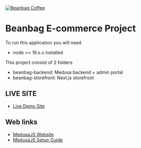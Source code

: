 [![Beanbag Coffee](https://img.shields.io/endpoint?url=https://cloud.cypress.io/badge/detailed/f8fshe&style=flat&logo=cypress)](https://cloud.cypress.io/projects/f8fshe/runs)

# Beanbag E-commerce Project

To run this application you will need

- node >= 16.x.x installed

This project consist of 2 folders

- beanbag-backend: Medusa backend + admin portal
- beanbag-storefront: Next.js storefront

## LIVE SITE

- [Live Demo Site](https://storefront-git-main-joshl26.vercel.app/)

## Web links

- [MedusaJS Website](https://medusajs.com/)
- [MedusaJS Setup Guide](https://docs.medusajs.com/create-medusa-app)
